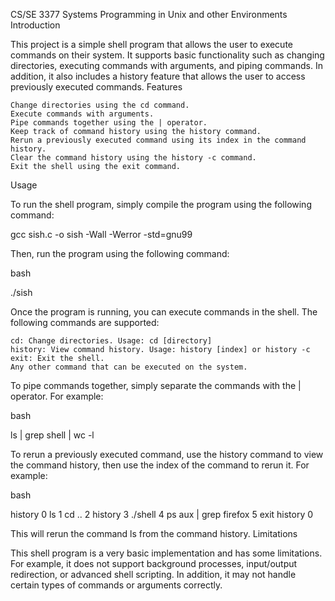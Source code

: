 CS/SE 3377 Systems Programming in Unix and other Environments
Introduction

This project is a simple shell program that allows the user to execute commands on their system. It supports basic functionality such as changing directories, executing commands with arguments, and piping commands. In addition, it also includes a history feature that allows the user to access previously executed commands.
Features

    Change directories using the cd command.
    Execute commands with arguments.
    Pipe commands together using the | operator.
    Keep track of command history using the history command.
    Rerun a previously executed command using its index in the command history.
    Clear the command history using the history -c command.
    Exit the shell using the exit command.

Usage

To run the shell program, simply compile the program using the following command:

gcc sish.c -o sish -Wall -Werror -std=gnu99

Then, run the program using the following command:

bash

./sish

Once the program is running, you can execute commands in the shell. The following commands are supported:

    cd: Change directories. Usage: cd [directory]
    history: View command history. Usage: history [index] or history -c
    exit: Exit the shell.
    Any other command that can be executed on the system.

To pipe commands together, simply separate the commands with the | operator. For example:

bash

ls | grep shell | wc -l

To rerun a previously executed command, use the history command to view the command history, then use the index of the command to rerun it. For example:

bash

history
0 ls
1 cd ..
2 history
3 ./shell
4 ps aux | grep firefox
5 exit
history 0

This will rerun the command ls from the command history.
Limitations

This shell program is a very basic implementation and has some limitations. For example, it does not support background processes, input/output redirection, or advanced shell scripting. In addition, it may not handle certain types of commands or arguments correctly.
